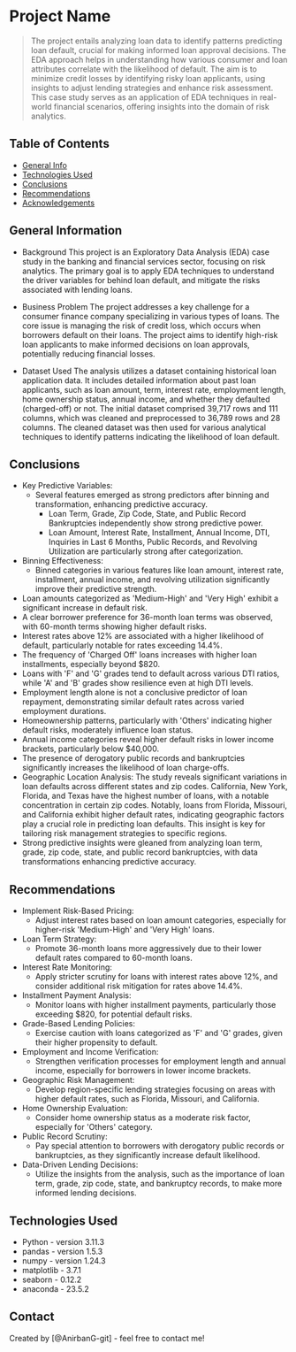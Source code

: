# Project Name
> The project entails analyzing loan data to identify patterns predicting loan default, crucial for making informed loan approval decisions. The EDA approach helps in understanding how various consumer and loan attributes correlate with the likelihood of default. The aim is to minimize credit losses by identifying risky loan applicants, using insights to adjust lending strategies and enhance risk assessment. This case study serves as an application of EDA techniques in real-world financial scenarios, offering insights into the domain of risk analytics.


## Table of Contents
* [General Info](#general-information)
* [Technologies Used](#technologies-used)
* [Conclusions](#conclusions)
* [Recommendations](#recommendations)
* [Acknowledgements](#acknowledgements)

<!-- You can include any other section that is pertinent to your problem -->

## General Information
* Background
This project is an Exploratory Data Analysis (EDA) case study in the banking and financial services sector, focusing on risk analytics. The primary goal is to apply EDA techniques to understand the driver variables for behind loan default, and mitigate the risks associated with lending loans.

* Business Problem
The project addresses a key challenge for a consumer finance company specializing in various types of loans. The core issue is managing the risk of credit loss, which occurs when borrowers default on their loans. The project aims to identify high-risk loan applicants to make informed decisions on loan approvals, potentially reducing financial losses.

* Dataset Used
The analysis utilizes a dataset containing historical loan application data. It includes detailed information about past loan applicants, such as loan amount, term, interest rate, employment length, home ownership status, annual income, and whether they defaulted (charged-off) or not. The initial dataset comprised 39,717 rows and 111 columns, which was cleaned and preprocessed to 36,789 rows and 28 columns. The cleaned dataset was then used for various analytical techniques to identify patterns indicating the likelihood of loan default.


<!-- You don't have to answer all the questions - just the ones relevant to your project. -->

## Conclusions
- Key Predictive Variables: 
    - Several features emerged as strong predictors after binning and transformation, enhancing predictive accuracy.
        - Loan Term, Grade, Zip Code, State, and Public Record Bankruptcies independently show strong predictive power.
        - Loan Amount, Interest Rate, Installment, Annual Income, DTI, Inquiries in Last 6 Months, Public Records, and Revolving Utilization are particularly strong after categorization.
- Binning Effectiveness:
    - Binned categories in various features like loan amount, interest rate, installment, annual income, and revolving utilization significantly improve their predictive strength.
- Loan amounts categorized as 'Medium-High' and 'Very High' exhibit a significant increase in default risk.
- A clear borrower preference for 36-month loan terms was observed, with 60-month terms showing higher default risks.
- Interest rates above 12% are associated with a higher likelihood of default, particularly notable for rates exceeding 14.4%.
- The frequency of 'Charged Off' loans increases with higher loan installments, especially beyond $820.
- Loans with 'F' and 'G' grades tend to default across various DTI ratios, while 'A' and 'B' grades show resilience even at high DTI levels.
- Employment length alone is not a conclusive predictor of loan repayment, demonstrating similar default rates across varied employment durations.
- Homeownership patterns, particularly with 'Others' indicating higher default risks, moderately influence loan status.
- Annual income categories reveal higher default risks in lower income brackets, particularly below $40,000.
- The presence of derogatory public records and bankruptcies significantly increases the likelihood of loan charge-offs.
- Geographic Location Analysis: The study reveals significant variations in loan defaults across different states and zip codes. California, New York, Florida, and Texas have the highest number of loans, with a notable concentration in certain zip codes. Notably, loans from Florida, Missouri, and California exhibit higher default rates, indicating geographic factors play a crucial role in predicting loan defaults. This insight is key for tailoring risk management strategies to specific regions.
- Strong predictive insights were gleaned from analyzing loan term, grade, zip code, state, and public record bankruptcies, with data transformations enhancing predictive accuracy.

## Recommendations
- Implement Risk-Based Pricing: 
    - Adjust interest rates based on loan amount categories, especially for higher-risk 'Medium-High' and 'Very High' loans.
- Loan Term Strategy: 
    - Promote 36-month loans more aggressively due to their lower default rates compared to 60-month loans.
- Interest Rate Monitoring: 
    - Apply stricter scrutiny for loans with interest rates above 12%, and consider additional risk mitigation for rates above 14.4%.
- Installment Payment Analysis: 
    - Monitor loans with higher installment payments, particularly those exceeding $820, for potential default risks.
- Grade-Based Lending Policies: 
    - Exercise caution with loans categorized as 'F' and 'G' grades, given their higher propensity to default.
- Employment and Income Verification: 
    - Strengthen verification processes for employment length and annual income, especially for borrowers in lower income brackets.
- Geographic Risk Management: 
    - Develop region-specific lending strategies focusing on areas with higher default rates, such as Florida, Missouri, and California.
- Home Ownership Evaluation: 
    - Consider home ownership status as a moderate risk factor, especially for 'Others' category.
- Public Record Scrutiny: 
    - Pay special attention to borrowers with derogatory public records or bankruptcies, as they significantly increase default likelihood.
- Data-Driven Lending Decisions: 
    - Utilize the insights from the analysis, such as the importance of loan term, grade, zip code, state, and bankruptcy records, to make more informed lending decisions.

<!-- You don't have to answer all the questions - just the ones relevant to your project. -->


## Technologies Used
- Python - version 3.11.3
- pandas - version 1.5.3
- numpy - version 1.24.3
- matplotlib - 3.7.1
- seaborn - 0.12.2
- anaconda - 23.5.2

<!-- As the libraries versions keep on changing, it is recommended to mention the version of library used in this project -->

## Contact
Created by [@AnirbanG-git] - feel free to contact me!


<!-- Optional -->
<!-- ## License -->
<!-- This project is open source and available under the [... License](). -->

<!-- You don't have to include all sections - just the one's relevant to your project -->
